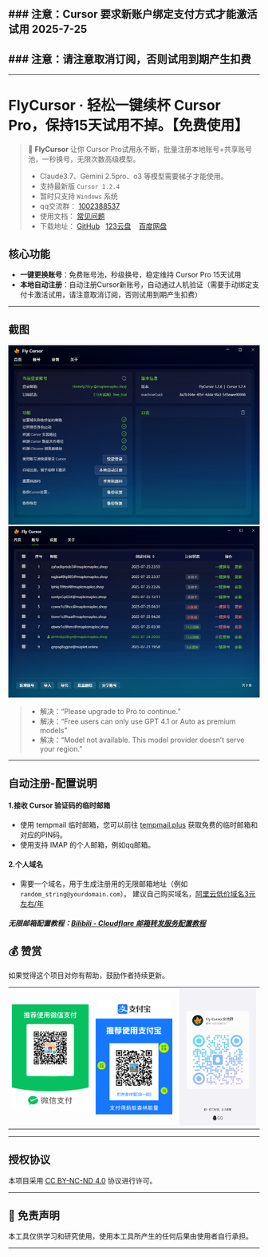 
## ### 注意：Cursor 要求新账户绑定支付方式才能激活试用   2025-7-25
## ### 注意：请注意取消订阅，否则试用到期产生扣费
---

# FlyCursor · 轻松一键续杯 Cursor Pro，保持15天试用不掉。【免费使用】


> 🚀 **FlyCursor** 让你 Cursor Pro试用永不断，批量注册本地账号+共享账号池，一秒换号，无限次数高级模型。
> - Claude3.7、Gemini 2.5pro、o3 等模型需要梯子才能使用。
> - 支持最新版 `Cursor 1.2.4`
> - 暂时只支持 `Windows` 系统
> - qq交流群： [1002388537](https://qun.qq.com/universal-share/share?ac=1&authKey=ZpKpMm4QdN1I2eWzqZYinybEpN1PfyrUlmgA01ZG0mAVSUVg0fWQWngzBnl7jG79&busi_data=eyJncm91cENvZGUiOiIxMDAyMzg4NTM3IiwidG9rZW4iOiJNR0hENmlHS0xHSzdmMm0xRmZSNjJpczdJMWl5WkhrNWI0SHVQOUZhemNuSTcvN0VQNUNSZVZ4Ty9kbU1KSFBWIiwidWluIjoiMzY2Mzg1NjQyOSJ9&data=ghmRHANkTOdaEFfbxNKWtfgZ5emKN2-RQ-FKgFvWnukdfbup51jtrgQKlbPS_2O-0QHYmuRUd7her7DzYjH43A&svctype=4&tempid=h5_group_info)
> - 使用文档： [常见问题](https://docs.qq.com/aio/DUGd6V2t5WUVoQUdG)
> -  下载地址：&nbsp;[GitHub](https://github.com/liqiang-xxfy/fly-cursor-free/releases/latest) &nbsp; [123云盘](https://www.123865.com/s/uY80Td-AtUh) &nbsp;&nbsp; [百度网盘](https://pan.baidu.com/s/1UPg4D4VO_F_47Fl1A7oc8g?pwd=9gmc)

## 核心功能
* **一键更换账号**：免费账号池，秒级换号，稳定维持 Cursor Pro 15天试用
* **本地自动注册**：自动注册Cursor新账号，自动通过人机验证（需要手动绑定支付卡激活试用，请注意取消订阅，否则试用到期产生扣费）


---

## 截图

<img src="img/截图1.png" width="680" />
<img src="img/截图2.png" width="680" />



> - 解决：“Please upgrade to Pro to continue.”
> - 解决：“Free users can only use GPT 4.1 or Auto as premium models”
> - 解决：“Model not available. This model provider doesn’t serve your region.”
---

## 自动注册-配置说明


#### 1.接收 Cursor 验证码的临时邮箱
- 使用 tempmail 临时邮箱，您可以前往 [tempmail.plus](https://tempmail.plus) 获取免费的临时邮箱和对应的PIN码。
- 使用支持 IMAP 的个人邮箱，例如qq邮箱。

#### 2.个人域名

- 需要一个域名，用于生成注册用的无限邮箱地址（例如 `random_string@yourdomain.com`）。
建议自己购买域名，[阿里云低价域名3元左右/年](https://wanwang.aliyun.com/domain?spm=5176.30275541.J_ZGek9Blx07Hclc3Ddt9dg.2.6d242f3dOjUe0y&scm=20140722.S_card@@%E4%BA%A7%E5%93%81@@3417315._.ID_card@@%E4%BA%A7%E5%93%81@@3417315-RL_%E5%9F%9F%E5%90%8D-LOC_2024SPSearchCard-OR_ser-PAR1_213e367317506646568403729e0b4e-V_4-RE_new5-P0_0-P1_0)


##### 无限邮箱配置教程：[Bilibili - Cloudflare 邮箱转发服务配置教程](https://www.bilibili.com/opus/951275934028136469)



## 💰 赞赏

如果觉得这个项目对你有帮助，鼓励作者持续更新。

<div align="center">
  <table>
    <tr>
      <td>
        <img src="./img/pay2.png" alt="wechat_pay" width="200"/><br>
      </td>
      <td>
        <img src="./img/pay1.png" alt="alipay" width="200"/><br>
      </td>
      <td>
        <img src="./img/chat.jpg" alt="alipay" width="200"/><br>
      </td>
    </tr>
  </table>
</div>

---

## 授权协议

本项目采用 [CC BY-NC-ND 4.0](https://creativecommons.org/licenses/by-nc-nd/4.0/) 协议进行许可。



---
## 📩 免责声明


本工具仅供学习和研究使用，使用本工具所产生的任何后果由使用者自行承担。 <br>

---


